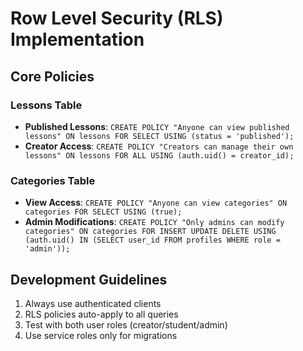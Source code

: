 # Row Level Security (RLS) Implementation

## Core Policies

### Lessons Table
- **Published Lessons**: `CREATE POLICY "Anyone can view published lessons" ON lessons FOR SELECT USING (status = 'published');`
- **Creator Access**: `CREATE POLICY "Creators can manage their own lessons" ON lessons FOR ALL USING (auth.uid() = creator_id);`

### Categories Table  
- **View Access**: `CREATE POLICY "Anyone can view categories" ON categories FOR SELECT USING (true);`
- **Admin Modifications**: `CREATE POLICY "Only admins can modify categories" ON categories FOR INSERT UPDATE DELETE USING (auth.uid() IN (SELECT user_id FROM profiles WHERE role = 'admin'));`

## Development Guidelines

1. Always use authenticated clients
2. RLS policies auto-apply to all queries
3. Test with both user roles (creator/student/admin)
4. Use service roles only for migrations

